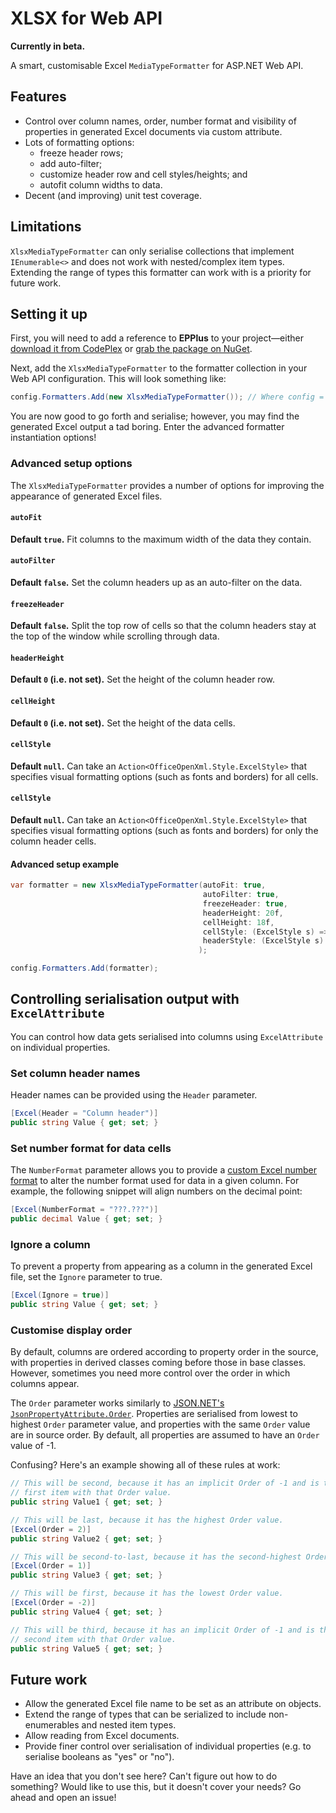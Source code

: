 XLSX for Web API
================

**Currently in beta.**

A smart, customisable Excel `MediaTypeFormatter` for ASP.NET Web API.


Features
--------

- Control over column names, order, number format and visibility of properties in generated Excel documents via custom attribute.
- Lots of formatting options:
  - freeze header rows;
  - add auto-filter;
  - customize header row and cell styles/heights; and
  - autofit column widths to data.
- Decent (and improving) unit test coverage.


Limitations
-----------

`XlsxMediaTypeFormatter` can only serialise collections that implement `IEnumerable<>` and does not work with nested/complex item types. Extending the range of types this formatter can work with is a priority for future work.


Setting it up
-------------

First, you will need to add a reference to **EPPlus** to your project—either [download it from CodePlex][epplus-codeplex] or [grab the package on NuGet][epplus-nuget].

Next, add the `XlsxMediaTypeFormatter` to the formatter collection in your Web API configuration. This will look something like:

```C#
config.Formatters.Add(new XlsxMediaTypeFormatter()); // Where config = System.Web.Http.HttpConfiguration.
```

You are now good to go forth and serialise; however, you may find the generated Excel output a tad boring. Enter the advanced formatter instantiation options!


### Advanced setup options

The `XlsxMediaTypeFormatter` provides a number of options for improving the appearance of generated Excel files.


#### `autoFit`
**Default `true`.** Fit columns to the maximum width of the data they contain.


#### `autoFilter`
**Default `false`.** Set the column headers up as an auto-filter on the data.


#### `freezeHeader`
**Default `false`.** Split the top row of cells so that the column headers stay at the top of the window while scrolling through data.


#### `headerHeight`
**Default `0` (i.e. not set).** Set the height of the column header row.

#### `cellHeight`
**Default `0` (i.e. not set).** Set the height of the data cells.


#### `cellStyle`
**Default `null`.** Can take an `Action<OfficeOpenXml.Style.ExcelStyle>` that specifies visual formatting options (such as fonts and borders) for all cells.


#### `cellStyle`
**Default `null`.** Can take an `Action<OfficeOpenXml.Style.ExcelStyle>` that specifies visual formatting options (such as fonts and borders) for only the column header cells.


#### Advanced setup example

```C#
var formatter = new XlsxMediaTypeFormatter(autoFit: true,
                                           autoFilter: true,
                                           freezeHeader: true,
                                           headerHeight: 20f,
                                           cellHeight: 18f,
                                           cellStyle: (ExcelStyle s) => s.WrapText = true,
                                           headerStyle: (ExcelStyle s) => s.Border.Bottom.Style = ExcelBorderStyle.Double
                                          );

config.Formatters.Add(formatter);
```


Controlling serialisation output with `ExcelAttribute`
------------------------------------------------------

You can control how data gets serialised into columns using `ExcelAttribute` on individual properties.


### Set column header names

Header names can be provided using the `Header` parameter.

```C#
[Excel(Header = "Column header")]
public string Value { get; set; }
```

### Set number format for data cells

The `NumberFormat` parameter allows you to provide a [custom Excel number format][number-format] to alter the number format used for data in a given column. For example, the following snippet will align numbers on the decimal point:

```C#
[Excel(NumberFormat = "???.???")]
public decimal Value { get; set; }
```


### Ignore a column

To prevent a property from appearing as a column in the generated Excel file, set the `Ignore` parameter to true.

```C#
[Excel(Ignore = true)]
public string Value { get; set; }
```


### Customise display order

By default, columns are ordered according to property order in the source, with properties in derived classes coming before those in base classes. However, sometimes you need more control over the order in which columns appear.

The `Order` parameter works similarly to [JSON.NET's `JsonPropertyAttribute.Order`][json-net]. Properties are serialised from lowest to highest `Order` parameter value, and properties with the same `Order` value are in source order. By default, all properties are assumed to have an `Order` value of -1.

Confusing? Here's an example showing all of these rules at work:

```C#
// This will be second, because it has an implicit Order of -1 and is the
// first item with that Order value.
public string Value1 { get; set; }

// This will be last, because it has the highest Order value.
[Excel(Order = 2)]
public string Value2 { get; set; }

// This will be second-to-last, because it has the second-highest Order value.
[Excel(Order = 1)]
public string Value3 { get; set; }

// This will be first, because it has the lowest Order value.
[Excel(Order = -2)]
public string Value4 { get; set; }

// This will be third, because it has an implicit Order of -1 and is the
// second item with that Order value.
public string Value5 { get; set; }
```


Future work
-----------

- Allow the generated Excel file name to be set as an attribute on objects.
- Extend the range of types that can be serialized to include non-enumerables and nested item types.
- Allow reading from Excel documents.
- Provide finer control over serialisation of individual properties (e.g. to serialise booleans as "yes" or "no").

Have an idea that you don't see here? Can't figure out how to do something? Would like to use this, but it doesn't cover your needs? Go ahead and open an issue!



<!-- References -->

[epplus-codeplex]:
  http://epplus.codeplex.com/

[epplus-nuget]:
  http://www.nuget.org/packages/EPPlus/

[number-format]:
  http://office.microsoft.com/en-001/excel-help/create-a-custom-number-format-HP010342372.aspx

[json-net]:
  http://james.newtonking.com/json/help/index.html?topic=html/JsonPropertyOrder.htm
